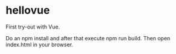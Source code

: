 # hellovue

First try-out with Vue.

Do an npm install and after that execute npm run build.
Then open index.html in your browser.
